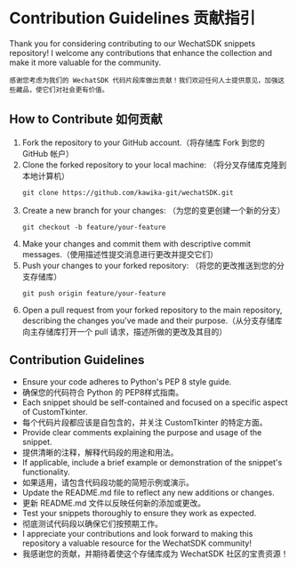 # Contribution Guidelines  贡献指引

Thank you for considering contributing to our WechatSDK snippets repository! I welcome any contributions that enhance the collection and make it more valuable for the community.

`
感谢您考虑为我们的 WechatSDK 代码片段库做出贡献！我们欢迎任何人士提供意见，加强这些藏品，使它们对社会更有价值。
`

## How to Contribute  如何贡献

1. Fork the repository to your GitHub account.（将存储库 Fork 到您的 GitHub 帐户）
2. Clone the forked repository to your local machine: （将分叉存储库克隆到本地计算机）
   ```
   git clone https://github.com/kawika-git/wechatSDK.git
   ```
3. Create a new branch for your changes: （为您的变更创建一个新的分支）
   ```
   git checkout -b feature/your-feature
   ```
4. Make your changes and commit them with descriptive commit messages.（使用描述性提交消息进行更改并提交它们）
5. Push your changes to your forked repository: （将您的更改推送到您的分支存储库）
   ```
   git push origin feature/your-feature
   ```
6. Open a pull request from your forked repository to the main repository, describing the changes you've made and their purpose.（从分支存储库向主存储库打开一个 pull 请求，描述所做的更改及其目的）

## Contribution Guidelines

- Ensure your code adheres to Python's PEP 8 style guide.
- 确保您的代码符合 Python 的 PEP8样式指南。
- Each snippet should be self-contained and focused on a specific aspect of CustomTkinter.
- 每个代码片段都应该是自包含的，并关注 CustomTkinter 的特定方面。
- Provide clear comments explaining the purpose and usage of the snippet.
- 提供清晰的注释，解释代码段的用途和用法。
- If applicable, include a brief example or demonstration of the snippet's functionality.
- 如果适用，请包含代码段功能的简短示例或演示。
- Update the README.md file to reflect any new additions or changes.
- 更新 README.md 文件以反映任何新的添加或更改。
- Test your snippets thoroughly to ensure they work as expected.
- 彻底测试代码段以确保它们按预期工作。
- I appreciate your contributions and look forward to making this repository a valuable resource for the WechatSDK community!
- 我感谢您的贡献，并期待着使这个存储库成为 WechatSDK 社区的宝贵资源！
